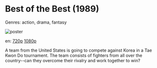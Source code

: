 # Best of the Best (1989)

Genres: action, drama, fantasy

![poster](http://image.tmdb.org/t/p/w500/u8hlLwfuXK4rLg2kjRWM4xZj0Vl.jpg)

en:
  [720p](magnet:?xt=urn:btih:9F86326B31FB59261F45FE00A9001A6D20ED1163&tr=udp://glotorrents.pw:6969/announce&tr=udp://tracker.opentrackr.org:1337/announce&tr=udp://torrent.gresille.org:80/announce&tr=udp://tracker.openbittorrent.com:80&tr=udp://tracker.coppersurfer.tk:6969&tr=udp://tracker.leechers-paradise.org:6969&tr=udp://p4p.arenabg.ch:1337&tr=udp://tracker.internetwarriors.net:1337)
  [1080p](magnet:?xt=urn:btih:A9BC991A62C94E2A975EE79364EBD833D20706CB&tr=udp://glotorrents.pw:6969/announce&tr=udp://tracker.opentrackr.org:1337/announce&tr=udp://torrent.gresille.org:80/announce&tr=udp://tracker.openbittorrent.com:80&tr=udp://tracker.coppersurfer.tk:6969&tr=udp://tracker.leechers-paradise.org:6969&tr=udp://p4p.arenabg.ch:1337&tr=udp://tracker.internetwarriors.net:1337)
  


A team from the United States is going to compete against Korea in a Tae Kwon Do tournament. The team consists of fighters from all over the country--can they overcome their rivalry and work together to win?